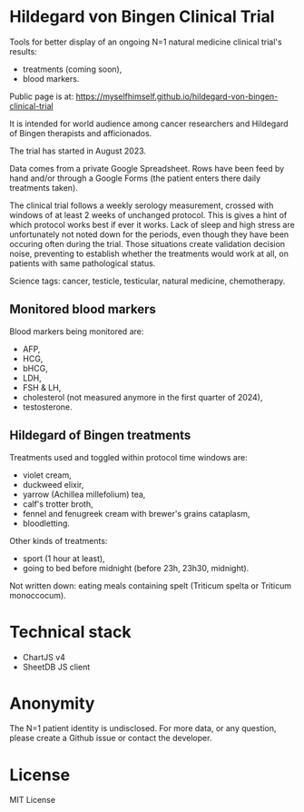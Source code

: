# Hildegard von Bingen Clinical Trial

Tools for better display of an ongoing N=1 natural medicine clinical trial's results:
- treatments (coming soon),
- blood markers.

Public page is at: https://myselfhimself.github.io/hildegard-von-bingen-clinical-trial

It is intended for world audience among cancer researchers and Hildegard of Bingen therapists and afficionados.

The trial has started in August 2023.

Data comes from a private Google Spreadsheet.
Rows have been feed by hand and/or through a Google Forms (the patient enters there daily treatments taken).

The clinical trial follows a weekly serology measurement, crossed with windows of at least 2 weeks of unchanged protocol. This is gives a hint of which protocol works best if ever it works.
Lack of sleep and high stress are unfortunately not noted down for the periods, even though they have been occuring often during the trial. Those situations create validation decision noise, preventing to establish whether the treatments would work at all, on patients with same pathological status.

Science tags: cancer, testicle, testicular, natural medicine, chemotherapy.

## Monitored blood markers
Blood markers being monitored are:
- AFP,
- HCG,
- bHCG,
- LDH,
- FSH & LH,
- cholesterol (not measured anymore in the first quarter of 2024),
- testosterone.

## Hildegard of Bingen treatments
Treatments used and toggled within protocol time windows are:
- violet cream,
- duckweed elixir,
- yarrow (Achillea millefolium) tea,
- calf's trotter broth,
- fennel and fenugreek cream with brewer's grains cataplasm,
- bloodletting.

Other kinds of treatments:
- sport (1 hour at least),
- going to bed before midnight (before 23h, 23h30, midnight).

Not written down: eating meals containing spelt (Triticum spelta or Triticum monoccocum).

# Technical stack
- ChartJS v4
- SheetDB JS client

# Anonymity
The N=1 patient identity is undisclosed.
For more data, or any question, please create a Github issue or contact the developer.

# License
MIT License